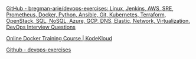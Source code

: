 [GitHub - bregman-arie/devops-exercises: Linux, Jenkins, AWS, SRE, Prometheus, Docker, Python, Ansible, Git, Kubernetes, Terraform, OpenStack, SQL, NoSQL, Azure, GCP, DNS, Elastic, Network, Virtualization. DevOps Interview Questions](https://github.com/bregman-arie/devops-exercises#big-data)

[Online Docker Training Course | KodeKloud](https://kodekloud.com/learning-path-devops-basics/)

[Github - devops-exercises](https://github.com/bregman-arie/devops-exercises)